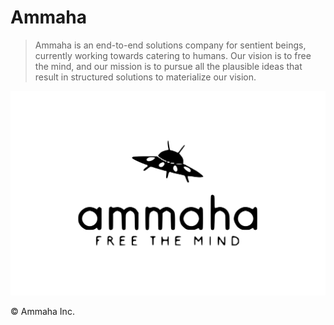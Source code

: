 # Ammaha

> Ammaha is an end-to-end solutions company for sentient beings, currently working towards catering to humans. Our vision is to free the mind, and our mission is to pursue all the plausible ideas that result in structured solutions to materialize our vision.

<object data="assets/images/home/ammaha.svg" type="image/svg+xml">
<img src="assets/images/home/ammaha.png" alt="Ammaha logo"/>
</object>

&copy; Ammaha Inc.
